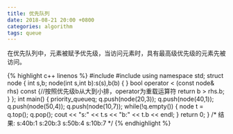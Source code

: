 ```yaml
---
title: 优先队列
date: 2018-08-21 20:00 +0800
categories: algorithm
tags: queue
--- 
```


<!--more-->
在优先队列中，元素被赋予优先级，当访问元素时，具有最高级优先级的元素先被访问。  

{% highlight c++ linenos %}
#include <iostream>
#include <queue>
using namespace std;
struct node
{
    int s,b;
    node(int s,int b):s(s),b(b) { }
    bool operator < (const node& rhs) const {//按照优先级b从大到小排，operator为重载运算符
        return b > rhs.b;
    }
};
int main()
{
    priority_queue<node>q;
    q.push(node(20,3));
    q.push(node(40,1));
    q.push(node(50,4));
    q.push(node(10,7));
    while(!q.empty())
    {
        node t = q.top();
        q.pop();
        cout << "s:" << t.s << "b:" << t.b << endl;
    }
    return 0;
}
/*
结果:
s:40b:1
s:20b:3
s:50b:4
s:10b:7
*/
{% endhighlight %}